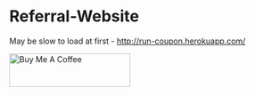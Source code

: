 # Referral-Website
May be slow to load at first - http://run-coupon.herokuapp.com/

<a href="https://www.buymeacoffee.com/anant016" target="_blank"><img src="https://cdn.buymeacoffee.com/buttons/v2/default-red.png" alt="Buy Me A Coffee" height="60px" width= "217px"></a>
